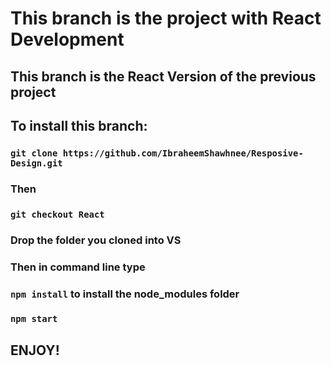 # This branch is the project with React Development
## This branch is the React Version of the previous project 
## To install this branch:

### `git clone https://github.com/IbraheemShawhnee/Resposive-Design.git` 
### Then
### `git checkout React` 
### Drop the folder you cloned into VS
### Then in command line type
### `npm install` to install the node_modules folder 
### `npm start` 
## ENJOY!
